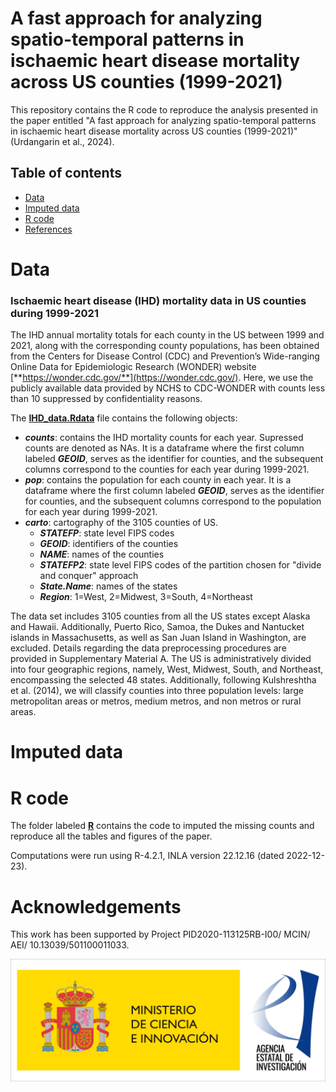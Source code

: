 # A fast approach for analyzing spatio-temporal patterns in ischaemic heart disease mortality across US counties (1999-2021)
This repository contains the R code to reproduce the analysis presented in the paper entitled "A fast approach for analyzing spatio-temporal patterns in ischaemic heart disease mortality across US counties (1999-2021)" (Urdangarin et al., 2024).

## Table of contents

- [Data](#Data)
- [Imputed data](#SimulatedData)
- [R code](#R-code)
- [References](#References)


# Data
### Ischaemic heart disease (IHD) mortality data in US counties during 1999-2021
The IHD annual mortality totals for each county in the US between 1999 and 2021, along with the corresponding county populations, has been obtained from the Centers for Disease Control (CDC) and Prevention’s Wide-ranging Online Data for Epidemiologic Research (WONDER) website [**https://wonder.cdc.gov/**](https://wonder.cdc.gov/). Here, we use the publicly available data provided by NCHS to CDC-WONDER with counts less than 10 suppressed by confidentiality reasons.

The [**IHD_data.Rdata**](https://github.com/spatialstatisticsupna/IHD_ST_patterns/blob/main/Data/IHD_data.Rdata) file contains the following objects:
  - **_counts_**: contains the IHD mortality counts for each year. Supressed counts are denoted as NAs. It is a dataframe where the first column labeled **_GEOID_**, serves as the identifier for counties, and the subsequent columns correspond to the counties for each year during 1999-2021.
  - **_pop_**: contains the population for each county in each year. It is a dataframe where the first column labeled **_GEOID_**, serves as the identifier for counties, and the subsequent columns correspond to the population for each year during 1999-2021.
  - **_carto_**: cartography of the 3105 counties of US.
    - **_STATEFP_**: state level FIPS codes
    - **_GEOID_**: identifiers of the counties
    - **_NAME_**: names of the counties
    - **_STATEFP2_**: state level FIPS codes of the partition chosen for "divide and conquer" approach
    - **_State.Name_**: names of the states
    - **_Region_**: 1=West, 2=Midwest, 3=South, 4=Northeast

The data set includes 3105 counties from all the US states except Alaska and Hawaii. Additionally, Puerto Rico, Samoa, the Dukes and Nantucket islands in Massachusetts, as well as San Juan Island in Washington, are excluded. Details regarding the data preprocessing procedures are provided
in Supplementary Material A. The US is administratively divided into four geographic regions,
namely, West, Midwest, South, and Northeast, encompassing the selected 48 states. Additionally,
following Kulshreshtha et al. (2014), we will classify counties into three population levels: large
metropolitan areas or metros, medium metros, and non metros or rural areas.

# Imputed data

# R code

The folder labeled [**R**](https://github.com/spatialstatisticsupna/IHD_ST_patterns/tree/main/R) contains the code to imputed the missing counts and reproduce all the tables and figures of the paper. 


  



Computations were run using R-4.2.1, INLA version 22.12.16 (dated 2022-12-23).

# Acknowledgements
This work has been supported by Project PID2020-113125RB-I00/ MCIN/ AEI/ 10.13039/501100011033.

![image](https://github.com/spatialstatisticsupna/Comparing-R-INLA-and-NIMBLE/blob/main/micin-aei.jpg)
